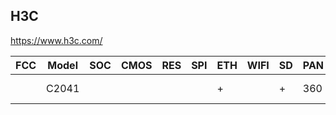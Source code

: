 H3C
---
https://www.h3c.com/

| FCC | Model | SOC | CMOS | RES | SPI | ETH | WIFI | SD | PAN | TILT | PWR    | Link                                                                                                        |
|-----|-------|-----|------|-----|-----|-----|------|----|-----|------|--------|-------------------------------------------------------------------------------------------------------------|
|     | C2041 |     |      |     |     | +   |      | +  | 360 | 136  | 5V USB | https://www.h3c.com/cn/Products_And_Solution/IntelligentTerminalProducts/Star_Products/Home_Security/C2041/ |
